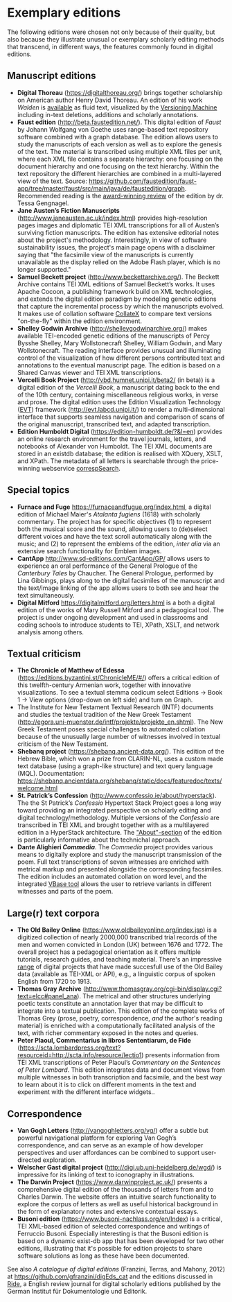 # Exemplary editions

The following editions were chosen not only because of their quality, but also because they illustrate unusual or exemplary scholarly editing methods that transcend, in different ways, the features commonly found in digital editions. 

## Manuscript editions

* **Digital Thoreau** (<https://digitalthoreau.org/>) brings together scholarship on American author Henry David Thoreau. An edition of his work _Walden_ is [available](<https://digitalthoreau.org/fluid-text-toc/>) as fluid text, visualized by the [Versioning Machine](http://v-machine.org/) including in-text deletions, additions and scholarly annotations. 
* **Faust edition** (<http://beta.faustedition.net/>). This digital edition of _Faust_ by Johann Wolfgang von Goethe uses range-based text repository software combined with a graph database. The edition allows users to study the manuscripts of each version as well as to explore the genesis of the text. The material is transcribed using multiple XML files per unit, where each XML file contains a separate hierarchy: one focusing on the document hierarchy and one focusing on the text hierarchy. Within the text repository the different hierarchies are combined in a multi-layered view of the text. Source: <https://github.com/faustedition/faust-app/tree/master/faust/src/main/java/de/faustedition/graph>. Recommended reading is the [award-winning review](https://ride.i-d-e.de/issues/issue-7/faustedition/) of the edition by dr. Tessa Gengnagel.
* **Jane Austen’s Fiction Manuscripts** (<http://www.janeausten.ac.uk/index.html>) provides high-resolution pages images and diplomatic TEI XML transcriptions for all of Austen’s surviving fiction manuscripts. The edition has extensive editorial notes about the project's methodology. Interestingly, in view of software sustainability issues, the project's main page opens with a disclaimer saying that "the facsimile view of the manuscripts is currently unavailable as the display relied on the Adobe Flash player, which is no longer supported." 
* **Samuel Beckett project** (<http://www.beckettarchive.org/>). The Beckett Archive contains TEI XML editions of Samuel Beckett’s works. It uses Apache Cocoon, a publishing framework build on XML technologies, and extends the digital edition paradigm by modeling genetic editions that capture the incremental process by which the manuscripts evolved. It makes use of collation software [CollateX](collatex.net/) to compare text versions "on-the-fly" within the edition environment.
* **Shelley Godwin Archive** (<http://shelleygodwinarchive.org/>) makes available TEI-encoded genetic editions of the manuscripts of Percy Bysshe Shelley, Mary Wollstonecraft Shelley, William Godwin, and Mary Wollstonecraft. The reading interface provides unusual and illuminating control of the visualization of how different persons contributed text and annotations to the eventual manuscript page. The edition is based on a Shared Canvas viewer and TEI XML transcriptions.
* **Vercelli Book Project** (<http://vbd.humnet.unipi.it/beta2/> (in beta)) is a digital edition of the _Vercelli Book_, a manuscript dating back to the end of the 10th century, containing miscellaneous religious works, in verse and prose. The digital edition uses the Edition Visualization Technology ([EVT](http://evt.labcd.unipi.it/)) framework (<http://evt.labcd.unipi.it/>) to render a multi-dimensional interface that supports seamless navigation and comparison of scans of the original manuscript, transcribed text, and adapted transcription.
* **Edition Humboldt Digital** (<https://edition-humboldt.de/?&l=en>) provides an online research environment for the travel journals, letters, and notebooks of Alexander von Humboldt. The TEI XML documents are stored in an existdb database; the edition is realised with XQuery, XSLT, and XPath. The metadata of all letters is searchable through the price-winning webservice [correspSearch](https://correspsearch.net/en/home.html).

## Special topics
* **Furnace and Fuge** <https://furnaceandfugue.org/index.html>, a digital edition of Michael Maier's _Atalanta fugiens_ (1618) with scholarly commentary. The project has for specific objectives (1) to represent both the musical score and the sound, allowing users to (de)select different voices and have the text scroll automatically along with the music; and (2) to represent the emblems of the edition, _inter alia_ via an extensive search functionality for Emblem images. 
* **CantApp** <http://www.sd-editions.com/CantApp/GP/> allows users to experience an oral performance of the General Prologue of the _Canterbury Tales_ by Chaucher. The General Prologue, performed by Lina Gibbings, plays along to the digital facsimiles of the manuscript and the text/image linking of the app allows users to both see and hear the text simultaneously.
* **Digital Mitford** <https://digitalmitford.org/letters.html> is a both a digital edition of the works of Mary Russell Mitford and a pedagogical tool. The project is under ongoing development and used in classrooms and coding schools to introduce students to TEI, XPath, XSLT, and network analysis among others.


## Textual criticism

* **The Chronicle of Matthew of Edessa** (<https://editions.byzantini.st/ChronicleME/#/>) offers a critical edition of
this twelfth-century Armenian work, together with innovative
visualizations. To see a textual stemma codicum select Editions → Book 1 → View options (drop-down on
left side) and turn on Graph.
* The Institute for New Testament Textual Research (INTF) documents and studies the textual tradition of the New Greek Testament (<http://egora.uni-muenster.de/intf/projekte/projekte_en.shtml>). The New Greek Testament poses special challenges to automated collation because of the unusually large number of witnesses involved in textual criticism of the New Testament. 
* **Shebanq project** (<https://shebanq.ancient-data.org/>). This edition of the Hebrew Bible, which won a prize from CLARIN-NL, uses a custom made text database (using a graph-like structure) and text query language (MQL). Documentation: <https://shebanq.ancientdata.org/shebanq/static/docs/featuredoc/texts/welcome.html>
* **St. Patrick’s Confession** (<http://www.confessio.ie/about/hyperstack>). The the St Patrick’s _Confessio_ Hypertext Stack Project goes a long way toward providing an integrated perspective on scholarly editing and digital technology/methodology. Multiple versions of the _Confessio_ are transcribed in TEI XML and brought together with as a multilayered edition in a HyperStack architecture. The ["About"-section](https://www.confessio.ie/about/hyperstack#) of the edition is particularly informative about the technichal approach.
* **Dante Alighieri _Commedia_**. The _Commedia_ project provides various means to digitally explore and study the manuscript transmission of the poem. Full text transcriptions of seven witnesses are enriched with metrical markup and presented alongside the corresponding facsimiles. The edition includes an automated collation on word level, and the integrated [VBase tool](http://www.sd-editions.com/AnaAdditional/commediaonline/help/index.html) allows the user to retrieve variants in different witnesses and parts of the poem.


## Large(r) text corpora

* **The Old Bailey Online** (<https://www.oldbaileyonline.org/index.jsp>) is a digitized collection of nearly 2000,000 transcribed trial records of the men and women convicted in London (UK) between 1676 and 1772. The overall project has a pedagogical orientation as it offers multiple tutorials, research guides, and teaching material. There's an impressive [range](https://www.oldbaileyonline.org/static/Projects.jsp) of digital projects that have made succesfull use of the Old Bailey data (available as TEI-XML or API), e.g., a linguistic corpus of spoken English from 1720 to 1913. 
* **Thomas Gray Archive** (<http://www.thomasgray.org/cgi-bin/display.cgi?text=elcc#panel_ana>). The metrical and other structures underlying poetic texts constitute an annotation layer that may be difficult to integrate into a textual publication. This edition of the complete works of Thomas Grey (prose, poetry, correspondence, *and* the author's reading material) is enriched with a computationally facilitated analysis of the text, with richer commentary exposed in the notes and queries.
* **Peter Plaoul, Commentarius in libros Sententiarum, de Fide** (<https://scta.lombardpress.org/text?resourceid=http://scta.info/resource/lectio1>) presents information from TEI XML transcriptions of Peter Plaoul’s *Commentary on the Sentences of Peter Lombard*. This edition integrates data and document views from multiple witnesses in both transcription and facsimile, and the best way to learn about it is to click on different moments in the text and experiment with the different interface widgets..


## Correspondence

* **Van Gogh Letters** (<http://vangoghletters.org/vg/>) offer a subtle but powerful navigational platform for exploring Van Gogh’s correspondence, and can serve as an example of how developer perspectives and user affordances can be combined to support user-directed exploration.
* **Welscher Gast digital project** (<http://digi.ub.uni-heidelberg.de/wgd/>) is impressive for its linking of text to iconography in illustrations.
* **The Darwin Project** (<https://www.darwinproject.ac.uk/>) presents a comprehensive digital edition of the thousands of letters from and to Charles Darwin. The website offers an intuitive search functionality to explore the corpus of letters as well as useful historical background in the form of explanatory notes and extensive contextual essays.
* **Busoni edition** (<https://www.busoni-nachlass.org/en/Index>) is a critical, TEI XML-based edition of selected correspondence and writings of Ferruccio Busoni. Especially interesting is that the Busoni edition is based on a dynamic exist-db app that has been developed for two other editions, illustrating that it's possible for edition projects to share software solutions as long as these have been documented.

See also _A catalogue of digital editions_ (Franzini, Terras, and Mahony, 2012) at <https://github.com/gfranzini/digEds_cat> and the editions discussed in [Ride](https://ride.i-d-e.de/issues/), a English review journal for digital scholarly editions published by the German Institut für Dokumentologie und Editorik.